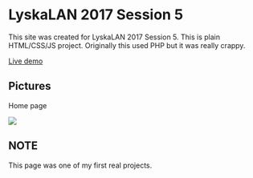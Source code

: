 # LyskaLAN 2017 Session 5
This site was created for LyskaLAN 2017 Session 5. This is plain HTML/CSS/JS project. Originally this used PHP but it was really crappy.

[Live demo](https://morabotti.github.io/LYSKALAN2017/)

Pictures
------
Home page

![](https://i.imgur.com/3TMTRZF.gif)

NOTE
------
This page was one of my first real projects. 
